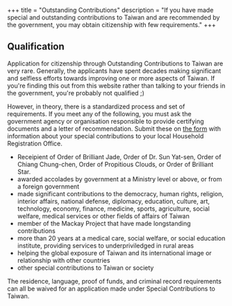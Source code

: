 +++
title = "Outstanding Contributions"
description = "If you have made special and outstanding contributions to Taiwan and are recommended by the government, you may obtain citizenship with few requirements."
+++

## Qualification
Application for citizenship through Outstanding Contributions to Taiwan are very rare.
 Generally, the applicants have spent decades making significant and selfless efforts
 towards improving one or more aspects of Taiwan. If you're finding this out from this
 website rather than talking to your friends in the government, you're probably not
 qualified ;)


However, in theory, there is a standardized process and set of requirements. If you
 meet any of the following, you must ask the government agency or organisation responsible
 to provide certifying documents and a letter of recommendation. Submit these on
[the form](https://www.ris.gov.tw/documents/data/en/2/Directions-for-Identifying-a-Foreign-National-or-a-Stateless-Person-Who-has-Made-Special-Contributions-to-the-ROC.pdf)
 with information about your special contributions to your local Household Registration Office.
* Receipient of Order of Brilliant Jade, Order of Dr. Sun Yat-sen, Order of Chiang Chung-chen, Order of Propitious Clouds, or Order of Brilliant Star.
* awarded accolades by government at a Ministry level or above, or from a foreign government
* made significant contributions to the democracy, human rights, religion, interior affairs, national defense, diplomacy, education, culture, art, technology, economy, finance, medicine, sports, agriculture, social welfare, medical services or other fields of affairs of Taiwan
* member of the Mackay Project that have made longstanding contributions
* more than 20 years at a medical care, social welfare, or social education institute, providing services to underpriviledged in rural areas
* helping the global exposure of Taiwan and its international image or relationship with other countries
* other special contributions to Taiwan or society

The residence, language, proof of funds, and criminal record requirements can all be
 waived for an application made under Special Contributions to Taiwan.

